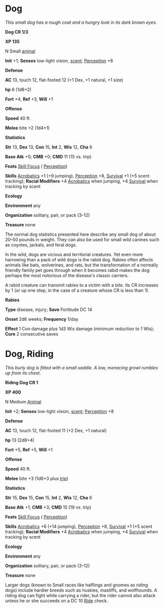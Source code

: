 # Dog

_This small dog has a rough coat and a hungry look in its dark brown eyes._

**Dog CR 1/3**

**XP 135**

N Small [animal](creatureTypes.md#_animal)

**Init** +1; **Senses** low-light vision, [scent](universalMonsterRules.md#_scent); [Perception](../skills/perception.md#_perception) +8

**Defense**

**AC** 13, touch 12, flat-footed 12 (+1 Dex, +1 natural, +1 size)

**hp** 6 (1d8+2)

**Fort** +4, **Ref** +3, **Will** +1

**Offense**

**Speed** 40 ft.

**Melee** bite +2 (1d4+1)

**Statistics**

**Str** 13, **Dex** 13, **Con** 15, **Int** 2, **Wis** 12, **Cha** 6

**Base Atk** +0; **CMB** +0; **CMD** 11 (15 vs. trip)

**Feats** [Skill Focus](../feats.md#_skill-focus) ( [Perception](../skills/perception.md#_perception))

**Skills** [Acrobatics](../skills/acrobatics.md#_acrobatics) +1 (+9 jumping), [Perception](../skills/perception.md#_perception) +8, [Survival](../skills/survival.md#_survival) +1 (+5 scent tracking); **Racial Modifiers** +4 [Acrobatics](../skills/acrobatics.md#_acrobatics) when jumping, +4 [Survival](../skills/survival.md#_survival) when tracking by scent

**Ecology**

**Environment** any

**Organization** solitary, pair, or pack (3–12)

**Treasure** none

The normal dog statistics presented here describe any small dog of about 20–50 pounds in weight. They can also be used for small wild canines such as coyotes, jackals, and feral dogs.

In the wild, dogs are vicious and territorial creatures. Yet even more harrowing than a pack of wild dogs is the rabid dog. Rabies often affects animals like bats, wolverines, and rats, but the transformation of a normally friendly family pet goes through when it becomes rabid makes the dog perhaps the most notorious of the disease's classic carriers.

A rabid creature can transmit rabies to a victim with a bite. Its CR increases by 1 (or up one step, in the case of a creature whose CR is less than 1).

**Rabies**

**Type** disease, injury; **Save** Fortitude DC 14

**Onset** 2d6 weeks; **Frequency** 1/day

**Effect** 1 Con damage plus 1d3 Wis damage (minimum reduction to 1 Wis); **Cure** 2 consecutive saves

# Dog, Riding

_This burly dog is fitted with a small saddle. A low, menacing growl rumbles up from its chest._

**Riding Dog CR 1**

**XP 400**

N Medium [Animal](creatureTypes.md#_animal)

**Init** +2; **Senses** low-light vision, [scent](universalMonsterRules.md#_scent); [Perception](../skills/perception.md#_perception) +8

**Defense**

**AC** 13, touch 12, flat-footed 11 (+2 Dex, +1 natural)

**hp** 13 (2d8+4)

**Fort** +5, **Ref** +5, **Will** +1

**Offense**

**Speed** 40 ft.

**Melee** bite +3 (1d6+3 plus [trip](universalMonsterRules.md#_trip))

**Statistics**

**Str** 15, **Dex** 15, **Con** 15, **Int** 2, **Wis** 12, **Cha** 6

**Base Atk** +1; **CMB** +3; **CMD** 15 (19 vs. trip)

**Feats** [Skill Focus](../feats.md#_skill-focus) ( [Perception](../skills/perception.md#_perception))

**Skills** [Acrobatics](../skills/acrobatics.md#_acrobatics) +6 (+14 jumping), [Perception](../skills/perception.md#_perception) +8, [Survival](../skills/survival.md#_survival) +1 (+5 scent tracking); **Racial Modifiers** +4 [Acrobatics](../skills/acrobatics.md#_acrobatics) when jumping, +4 [Survival](../skills/survival.md#_survival) when tracking by scent

**Ecology**

**Environment** any

**Organization** solitary, pair, or pack (3–12)

**Treasure** none

Larger dogs (known to Small races like halflings and gnomes as riding dogs) include hardier breeds such as huskies, mastiffs, and wolfhounds. A riding dog can fight while carrying a rider, but the rider cannot also attack unless he or she succeeds on a DC 10 [Ride](../skills/ride.md#_ride) check.

